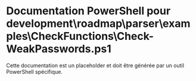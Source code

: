 # Documentation PowerShell pour development\roadmap\parser\examples\CheckFunctions\Check-WeakPasswords.ps1

Cette documentation est un placeholder et doit être générée par un outil PowerShell spécifique.
